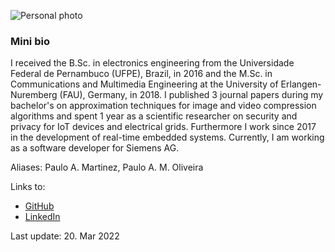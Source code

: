 ![Personal photo](photo.png)

### Mini bio

I received the B.Sc. in electronics engineering from the Universidade Federal de Pernambuco (UFPE), Brazil, in 2016
and the M.Sc. in Communications and Multimedia Engineering at the University of Erlangen-Nuremberg (FAU), Germany, in 2018.
I published 3 journal papers during my bachelor's on approximation techniques for image and video compression algorithms
and spent 1 year as a scientific researcher on security and privacy for IoT devices and electrical grids.
Furthermore I work since 2017 in the development of real-time embedded systems.
Currently, I am working as a software developer for Siemens AG.

Aliases: Paulo A. Martinez, Paulo A. M. Oliveira

Links to:
- [GitHub](https://github.com/pauloacmartinez)
- [LinkedIn](https://www.linkedin.com/in/paulo-martinez/)

Last update: 20. Mar 2022
